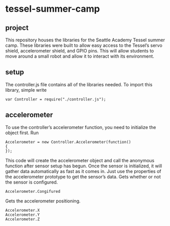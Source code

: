# tessel-summer-camp
## project

This repository houses the libraries for the Seattle Academy Tessel summer camp. These libraries were built to allow easy access to the Tessel’s servo shield, accelerometer shield, and GPIO pins. This will allow students to move around a small robot and allow it to interact with its environment.

## setup

The controller.js file contains all of the libraries needed. To import this library, simple write
```
var Controller = require("./controller.js");
```

## accelerometer

To use the controller’s accelerometer function, you need to initialize the object first. Run

```
Accelerometer = new Controller.Accelerometer(function()
{
});
```

This code will create the accelerometer object and call the anonymous function after sensor setup has begun. Once the sensor is initialized, it will gather data automatically as fast as it comes in. Just use the properties of the accelerometer prototype to get the sensor’s data.
Gets whether or not the sensor is configured.

```
Accelerometer.Congifured
```

Gets the accelerometer positioning.

```
Accelerometer.X
Accelerometer.Y
Accelerometer.Z
```